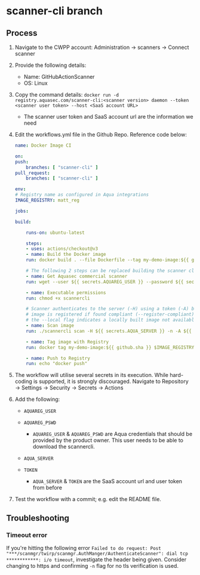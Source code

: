 # scanner-cli branch

## Process

1. Navigate to the CWPP account: Administration → scanners → Connect scanner
2. Provide the following details:
    * Name: GitHubActionScanner
    * OS: Linux

3. Copy the command details: `docker run -d  registry.aquasec.com/scanner-cli:<scanner version> daemon --token <scanner user token> --host <SaaS account URL>`
    * The scanner user token and SaaS account url are the information we need

4. Edit the workflows.yml file in the Github Repo. Reference code below:

    ```yaml
    name: Docker Image CI

    on:
    push:
        branches: [ "scanner-cli" ]
    pull_request:
        branches: [ "scanner-cli" ]

    env:
    # Registry name as configured in Aqua integrations
    IMAGE_REGISTRY: matt_reg

    jobs:

    build:

        runs-on: ubuntu-latest

        steps:
        - uses: actions/checkout@v3
        - name: Build the Docker image
        run: docker build . --file Dockerfile --tag my-demo-image:${{ github.sha }}

        # The following 2 steps can be replaced building the scanner cli within the builder image
        - name: Get Aquasec commercial scanner
        run: wget --user ${{ secrets.AQUAREG_USER }} --password ${{ secrets.AQUAREG_PSWD }} https://download.aquasec.com/scanner/2022.4/scannercli

        - name: Executable permissions
        run: chmod +x scannercli

        # Scanner authenticates to the server (-H) using a token (-A) but this can be replaced with user and password auth
        # image is registered if found compliant (--register-compliant) as belonging to the final registry (--registry).
        # the --local flag indicates a locally built image not available in the registry yet
        - name: Scan image
        run: ./scannercli scan -H ${{ secrets.AQUA_SERVER }} -n -A ${{ secrets.TOKEN }} --local --text --register-compliant --registry $IMAGE_REGISTRY my-demo-image:${{ github.sha }} --htmlfile 1.html --textfile 2.txt --jsonfile 3.json

        - name: Tag image with Registry
        run: docker tag my-demo-image:${{ github.sha }} $IMAGE_REGISTRY/my-demo-image:${{ github.sha }}

        - name: Push to Registry
        run: echo "docker push"
    ```

5. The workflow will utilise several secrets in its execution. While hard-coding is supported, it is strongly discouraged. Navigate to Repository → Settings → Security → Secrets → Actions
6. Add the following:
    * `AQUAREG_USER`
    * `AQUAREG_PSWD`
        * `AQUAREG_USER` & `AQUAREG_PSWD` are Aqua credentials that should be provided by the product owner. This user needs to be able to download the scannercli.

    * `AQUA_SERVER`
    * `TOKEN`
        * `AQUA_SERVER` & `TOKEN` are the  SaaS account url and user token from before
7. Test the workflow with a commit; e.g. edit the README file.

## Troubleshooting

### Timeout error

If you're hitting the following error `Failed to do request: Post "***/scanmgr/twirp/scanmgr.AuthManger/AuthenticateScanner": dial tcp ************: i/o timeout`, investigate the header being given. Consider changing to https and confirming `-n` flag for no tls verification is used.
